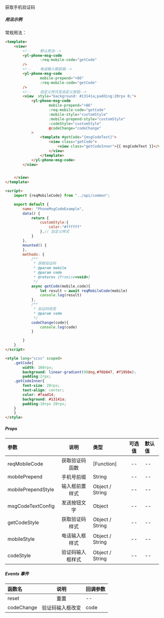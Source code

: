 
获取手机验证码

##### <strong style="font-size:14px;">用法示例</strong>

常规用法：
````html
<template>
    <view>
        <!--    默认用法-->
        <yl-phone-msg-code
                :req-mobile-code="getCode"
        />
        <!--    电话输入框前缀-->
        <yl-phone-msg-code
                mobile-prepend="+86"
                :req-mobile-code="getCode"
        />
        <!--    自定义样式及自定义按钮-->
        <view  style="background: #13141a;padding:20rpx 0;">
            <yl-phone-msg-code
                    mobile-prepend="+86"
                    :req-mobile-code="getCode"
                    :mobile-style="customStyle"
                    :mobile-prepend-style="customStyle"
                    :codeStyle="customStyle"
                    @codeChange="codeChange"
            >
                <template #getCode="{msgCodeText}">
                    <view class="getCode">
                        <view class="getCodeInner">{{ msgCodeText }}</view>
                    </view>
                </template>
            </yl-phone-msg-code>
        </view>


    </view>
</template>

<script>
    import {reqMobileCode} from "../api/common";

    export default {
        name: "PhoneMsgCodeExample",
        data() {
            return {
                customStyle:{
                    color:"#ffffff"
                },// 自定义样式
            }
        },
        mounted() {
        },
        methods: {
            /**
             * 获取验证码
             * @param mobile
             * @param code
             * @returns {Promise<void>}
             */
            async getCode(mobile,code){
                let result = await reqMobileCode(mobile)
                console.log(result)
            },
            /**
             * 验证码改变
             * @param code
             */
            codeChange(code){
                console.log(code)
            }

        }
    }
</script>

<style lang="scss" scoped>
    .getCode{
        width: 160rpx;
        background: linear-gradient(90deg,#f6b847, #f1950e);
        padding:2rpx;
    .getCodeInner{
        font-size: 20rpx;
        text-align: center;
        color: #faad14;
        background: #13141a;
        padding:10rpx 20rpx;
    }
    }
</style>

````

##### <strong style="font-size:14px;">Props</strong>

参数	| 说明 |	 类型	| 可选值	| 默认值
:---|:---:|:---|:---:|:---
reqMobileCode|获取验证码函数|[Function] |--|--
mobilePrepend|手机号前缀|String| --|--
mobilePrependStyle|输入框前置样式|Object / String|--|--
msgCodeTextConfig|发送按钮文字|Object |--|--
getCodeStyle|获取验证码样式|Object / String|--|--
mobileStyle|电话输入框样式|Object / String|--|--
codeStyle|验证码输入框样式|Object / String|--|--

##### <strong style="font-size:14px;">Events 事件</strong>

函数名	| 说明 | 回调参数
:---|:---:|:---
reset|重置|--
codeChange|验证码输入框改变 | code

